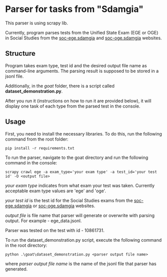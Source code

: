 # Parser for tasks from "Sdamgia"

This parser is using scrapy lib.

Currently, program parses tests from the Unified State Exam (EGE or OGE)
in Social Studies from the [soc-ege.sdamgia](https://soc-ege.sdamgia.ru/?redir=1) and [soc-oge.sdamgia](https://soc-oge.sdamgia.ru/?redir=1) websites.

## Structure

Program takes exam type, test id and the desired output file
name as command-line arguments. The parsing result is supposed to be stored in a jsonl file.

Additionally, in the *goat* folder, there is a script called **dataset_demonstration.py**.

After you run it (instructions on how to run it are provided below), it will display one task of each type
from the parsed test in the console.

## Usage

First, you need to install the necessary libraries. To do this, run the following command from the root folder:

`pip install -r requirements.txt`

To run the parser, navigate to the goat directory
and run the following command in the console:

`scrapy crawl ege -a exam_type='your exam type' -a test_id='your test id' -O <output file>`

*your exam type* indicates from what exam your test was taken. Currently acceptable exam type values are 'ege' and 'oge'.

*your test id* is the test id for the Social Studies exams from the [soc-ege.sdamgia](https://soc-ege.sdamgia.ru/?redir=1) or [soc-oge.sdamgia](https://soc-oge.sdamgia.ru/?redir=1) websites.

*output file* is file name that parser will generate or overwrite with parsing output. For example - ege_data.jsonl.

Parser was tested on the test with id - 10861731.

To run the dataset_demonstration.py script, execute the following command in the root directory:

`python .\goat\dataset_demonstration.py <parser output file name>`

where *parser output file name* is the name of the jsonl file that parser has generated.
